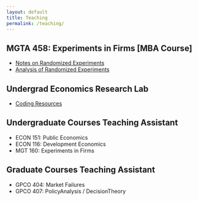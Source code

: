 ```yaml
---
layout: default
title: Teaching
permalink: /teaching/
---
```


 <div>
	 <h2> MGTA 458: Experiments in Firms [MBA Course] </h2>
	  	<ul class="papers">
			<li><a href="/assets/randomization_notes.pdf">Notes on Randomized Experiments  </a>
			</li> 
			<li><a href="/assets/analysis_notes.pdf"> Analysis of Randomized Experiments </a> </li>
	  	</ul>
	 <h2> Undergrad Economics Research Lab </h2>
	  	<ul class="papers">
			<li><a href="https://github.com/andregra/undergradlab_resources"> Coding Resources  </a>
			</li> 
	  	</ul>
	 	 <h2> Undergraduate Courses Teaching Assistant </h2>
	  	<ul class="papers">
			<li>ECON 151: Public Economics 
			</li> 
			<li> ECON 116: Development Economics </li>
			<li> MGT 160: Experiments in Firms </li>
		</ul>
	 <h2> Graduate Courses Teaching Assistant </h2>
	  	<ul class="papers">
			<li>GPCO 404: Market Failures </li> 
   			<li>GPCO 407: PolicyAnalysis / DecisionTheory </li> 
		</ul>
</div>

